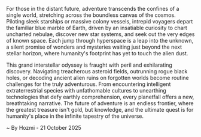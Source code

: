 
For those in the distant future, adventure transcends the confines of a single world, stretching across the boundless canvas of the cosmos. Piloting sleek starships or massive colony vessels, intrepid voyagers depart the familiar blue marble of Earth, driven by an insatiable curiosity to chart uncharted nebulae, discover new star systems, and seek out the very edges of known space. Each jump through hyperspace is a leap into the unknown, a silent promise of wonders and mysteries waiting just beyond the next stellar horizon, where humanity's footprint has yet to touch the alien dust.

This grand interstellar odyssey is fraught with peril and exhilarating discovery. Navigating treacherous asteroid fields, outrunning rogue black holes, or decoding ancient alien ruins on forgotten worlds become routine challenges for the truly adventurous. From encountering intelligent extraterrestrial species with unfathomable cultures to unearthing technologies that defy earthly comprehension, every planetfall offers a new, breathtaking narrative. The future of adventure is an endless frontier, where the greatest treasure isn't gold, but knowledge, and the ultimate quest is for humanity's place in the infinite tapestry of the universe.

~ By Hozmi - 21 October 2025

